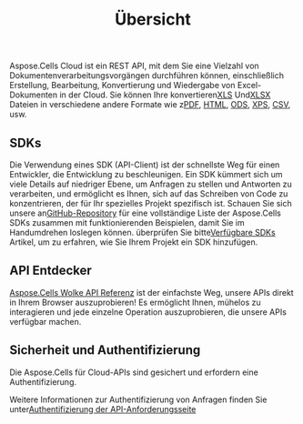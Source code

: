 ﻿---
title: Übersicht
second_title: Aspose.Cells Cloud Documen
type: docs
url: /de/overview/
description: Aspose.Cells Cloud unterstützt Excel zum Erstellen, Konvertieren, Zusammenführen, Aufteilen, Schützen, inneren Objektvorgang usw
weight: 10
---
 Aspose.Cells Cloud ist ein REST API, mit dem Sie eine Vielzahl von Dokumentenverarbeitungsvorgängen durchführen können, einschließlich Erstellung, Bearbeitung, Konvertierung und Wiedergabe von Excel-Dokumenten in der Cloud. Sie können Ihre konvertieren[XLS](https://docs.fileformat.com/spreadsheet/xls/) Und[XLSX](https://docs.fileformat.com/spreadsheet/xlsx/) Dateien in verschiedene andere Formate wie z[PDF](https://docs.fileformat.com/view/pdf/), [HTML](https://docs.fileformat.com/web/html/), [ODS](https://docs.fileformat.com/spreadsheet/ods/), [XPS](https://docs.fileformat.com/page-description-language/xps/), [CSV](https://docs.fileformat.com/spreadsheet/csv/), usw.

## **SDKs**
Die Verwendung eines SDK (API-Client) ist der schnellste Weg für einen Entwickler, die Entwicklung zu beschleunigen. Ein SDK kümmert sich um viele Details auf niedriger Ebene, um Anfragen zu stellen und Antworten zu verarbeiten, und ermöglicht es Ihnen, sich auf das Schreiben von Code zu konzentrieren, der für Ihr spezielles Projekt spezifisch ist. Schauen Sie sich unsere an[GitHub-Repository](https://github.com/aspose-cells-cloud) für eine vollständige Liste der Aspose.Cells SDKs zusammen mit funktionierenden Beispielen, damit Sie im Handumdrehen loslegen können. überprüfen Sie bitte[Verfügbare SDKs](/cells/de/available-sdks/) Artikel, um zu erfahren, wie Sie Ihrem Projekt ein SDK hinzufügen.

## **API Entdecker**
[Aspose.Cells Wolke API Referenz](https://apireference.aspose.cloud/cells/) ist der einfachste Weg, unsere APIs direkt in Ihrem Browser auszuprobieren! Es ermöglicht Ihnen, mühelos zu interagieren und jede einzelne Operation auszuprobieren, die unsere APIs verfügbar machen.

## **Sicherheit und Authentifizierung**
Die Aspose.Cells für Cloud-APIs sind gesichert und erfordern eine Authentifizierung.

 Weitere Informationen zur Authentifizierung von Anfragen finden Sie unter[Authentifizierung der API-Anforderungsseite](/total/getting-started/rest-api-overview/authenticating-api-requests/)
